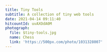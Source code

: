 ```yaml
---
title: Tiny Tools
subtitle: A collection of tiny web tools
date: 2021-04-14 09:11:40
hitcountId: uvAXOdA0M
photograph: 
  file: $tiny-tools.jpg
  name: Chess
  link: 'https://500px.com/photo/1031328007'
---
```

